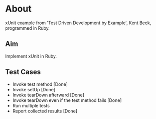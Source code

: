 # About

xUnit example from 'Test Driven Development by Example', Kent Beck, programmed
in Ruby.

## Aim

Implement xUnit in Ruby.

## Test Cases

- Invoke test method [Done]
- Invoke setUp [Done]
- Invoke tearDown afterward [Done]
- Invoke tearDown even if the test method fails [Done]
- Run multiple tests
- Report collected results [Done]
